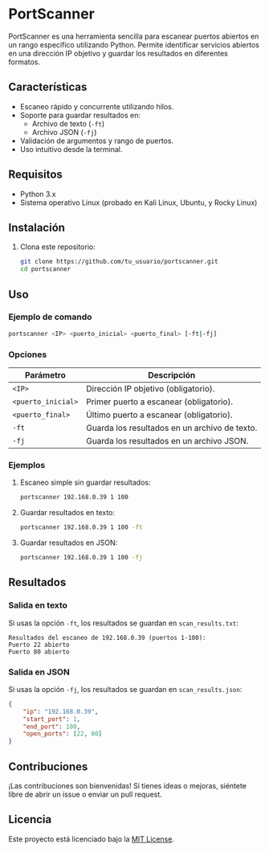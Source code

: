 
# PortScanner

PortScanner es una herramienta sencilla para escanear puertos abiertos en un rango específico utilizando Python. Permite identificar servicios abiertos en una dirección IP objetivo y guardar los resultados en diferentes formatos.

## Características

- Escaneo rápido y concurrente utilizando hilos.
- Soporte para guardar resultados en:
  - Archivo de texto (`-ft`)
  - Archivo JSON (`-fj`)
- Validación de argumentos y rango de puertos.
- Uso intuitivo desde la terminal.

## Requisitos

- Python 3.x
- Sistema operativo Linux (probado en Kali Linux, Ubuntu, y Rocky Linux)

## Instalación

1. Clona este repositorio:
   ```bash
   git clone https://github.com/tu_usuario/portscanner.git
   cd portscanner
   ```

## Uso

### Ejemplo de comando
```bash
portscanner <IP> <puerto_inicial> <puerto_final> [-ft|-fj]
```

### Opciones

| Parámetro | Descripción                                      |
|-----------|--------------------------------------------------|
| `<IP>`    | Dirección IP objetivo (obligatorio).            |
| `<puerto_inicial>` | Primer puerto a escanear (obligatorio).  |
| `<puerto_final>`   | Último puerto a escanear (obligatorio).  |
| `-ft`     | Guarda los resultados en un archivo de texto.    |
| `-fj`     | Guarda los resultados en un archivo JSON.        |

### Ejemplos
1. Escaneo simple sin guardar resultados:
   ```bash
   portscanner 192.168.0.39 1 100
   ```

2. Guardar resultados en texto:
   ```bash
   portscanner 192.168.0.39 1 100 -ft
   ```

3. Guardar resultados en JSON:
   ```bash
   portscanner 192.168.0.39 1 100 -fj
   ```

## Resultados

### Salida en texto
Si usas la opción `-ft`, los resultados se guardan en `scan_results.txt`:
```
Resultados del escaneo de 192.168.0.39 (puertos 1-100):
Puerto 22 abierto
Puerto 80 abierto
```

### Salida en JSON
Si usas la opción `-fj`, los resultados se guardan en `scan_results.json`:
```json
{
    "ip": "192.168.0.39",
    "start_port": 1,
    "end_port": 100,
    "open_ports": [22, 80]
}
```

## Contribuciones

¡Las contribuciones son bienvenidas! Si tienes ideas o mejoras, siéntete libre de abrir un issue o enviar un pull request.

## Licencia

Este proyecto está licenciado bajo la [MIT License](LICENSE).
